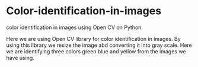 # Color-identification-in-images
color identification in images using Open CV on Python.

Here we are using Open CV library for color identification in images.
By using this library we resize the image abd  converting it into gray scale.
Here we are identifying three colors green blue and yellow from the images we have using.
